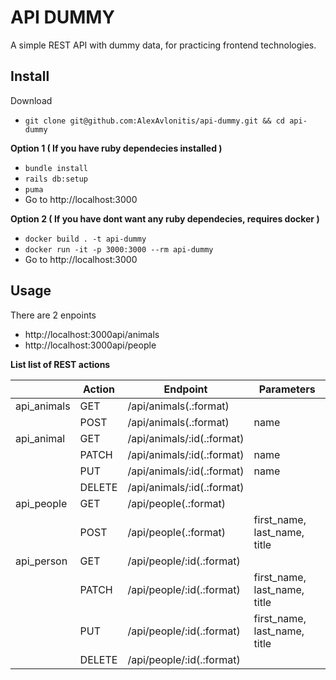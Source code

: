 # API DUMMY
A simple REST API with dummy data, for practicing frontend technologies.

## Install

Download

* `git clone git@github.com:AlexAvlonitis/api-dummy.git && cd api-dummy`

**Option 1 ( If you have ruby dependecies installed )**

* `bundle install`
* `rails db:setup`
* `puma`
* Go to http://localhost:3000

**Option 2 ( If you have dont want any ruby dependecies, requires docker )**

* `docker build . -t api-dummy`
* `docker run -it -p 3000:3000 --rm api-dummy`
* Go to http://localhost:3000

## Usage

There are 2 enpoints

* http://localhost:3000api/animals
* http://localhost:3000api/people

**List list of REST actions**

|             | Action | Endpoint                   | Parameters                          |
|-------------|--------|----------------------------|-------------------------------------|
| api_animals | GET    | /api/animals(.:format)     |                                     |
|             | POST   | /api/animals(.:format)     | name                                |
| api_animal  | GET    | /api/animals/:id(.:format) |                                     |
|             | PATCH  | /api/animals/:id(.:format) | name                                |
|             | PUT    | /api/animals/:id(.:format) | name                                |
|             | DELETE | /api/animals/:id(.:format) |                                     |
| api_people  | GET    | /api/people(.:format)      |                                     |
|             | POST   | /api/people(.:format)      | first_name, last_name, title        |
| api_person  | GET    | /api/people/:id(.:format)  |                                     |
|             | PATCH  | /api/people/:id(.:format)  | first_name, last_name, title        |
|             | PUT    | /api/people/:id(.:format)  | first_name, last_name, title        |
|             | DELETE | /api/people/:id(.:format)  |                                     |
